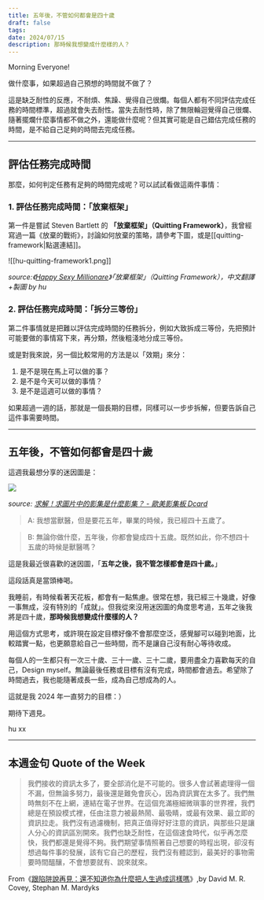 ```yaml
---
title: 五年後，不管如何都會是四十歲
draft: false
tags: 
date: 2024/07/15
description: 那時候我想變成什麼樣的人？
---
```

Morning Everyone!

做什麼事，如果超過自己預想的時間就不做了？

這是缺乏耐性的反應，不耐煩、焦躁、覺得自己很爛。每個人都有不同評估完成任務的時間標準，超過就會失去耐性。當失去耐性時，除了無限輪迴覺得自己很爛、隨著擺爛什麼事情都不做之外，還能做什麼呢？但其實可能是自己錯估完成任務的時間，是不給自己足夠的時間去完成任務。

---

## 評估任務完成時間

那麼，如何判定任務有足夠的時間完成呢？可以試試看做這兩件事情：

### 1. 評估任務完成時間：「放棄框架」

第一件是嘗試 Steven Bartlett 的 **「放棄框架」（Quitting Framework）**，我曾經寫過一篇《放棄的戰術》，討論如何放棄的策略，請參考下圖，或是[[quitting-framework|點選連結]]。

![[hu-quitting-framework1.png]]

*source:《[Happy Sexy Millionare]([https://r10.to/hwOeFv](https://r10.to/hwOeFv))》「放棄框架」（Quitting Framework），中文翻譯+製圖 by hu*

### 2. 評估任務完成時間：「拆分三等份」

第二件事情就是把難以評估完成時間的任務拆分，例如大致拆成三等份，先把預計可能要做的事情寫下來，再分類，然後粗淺地分成三等份。

或是對我來說，另一個比較常用的方法是以「效期」來分：

1. 是不是現在馬上可以做的事？
2. 是不是今天可以做的事情？
3. 是不是這週可以做的事情？

如果超過一週的話，那就是一個長期的目標，同樣可以一步步拆解，但要告訴自己這件事需要時間。

---

## 五年後，不管如何都會是四十歲

這週我最想分享的迷因圖是：

![](https://embed.filekitcdn.com/e/ksfmZyekLTdfFs9AYEjbFq/nWWtDNp6W7Y2M8PSMgcSfc)

*source: [​求解！求圖片中的影集是什麼影集？ - 歐美影集板 Dcard​](https://www.dcard.tw/f/ea_series/p/248326314)*

> A: 我想當獸醫，但是要花五年，畢業的時候，我已經四十五歲了。

> B: 無論你做什麼，五年後，你都會變成四十五歲。既然如此，你不想四十五歲的時候是獸醫嗎？

這是我最近很喜歡的迷因圖，「**五年之後，我不管怎樣都會是四十歲。**」

這段話真是當頭棒喝。

我睡前，有時候看著天花板，都會有一點焦慮。很常在想，我已經三十幾歲，好像一事無成，沒有特別的「成就」。但我從來沒用迷因圖的角度思考過，五年之後我將是四十歲，**那時候我想變成什麼樣的人？**

用這個方式思考，或許現在設定目標好像不會那麼空泛，感覺腳可以碰到地面，比較踏實一點，也更願意給自己一些時間，而不是讓自己沒有耐心等待收成。

每個人的一生都只有一次三十歲、三十一歲、三十二歲，要用盡全力喜歡每天的自己，Design myself。無論最後任務或目標有沒有完成，時間都會過去。希望除了時間過去，我也能隨著成長一些，成為自己想成為的人。

這就是我 2024 年一直努力的目標：）

期待下週見。

hu xx

---

## 本週金句  Quote of the Week

> 我們接收的資訊太多了，要全部消化是不可能的。很多人會試著處理得一個不漏，但無論多努力，最後還是難免會灰心，因為資訊實在太多了。我們無時無刻不在上網，連結在電子世界。在這個充滿極細微瑣事的世界裡，我們總是在預設模式裡，任由注意力被最熱鬧、最吸睛，或最有效果、最立即的資訊拉走。我們沒有過濾機制，把真正值得好好注意的資訊，與那些只是讓人分心的資訊區別開來。我們也缺乏耐性，在這個速食時代，似乎再怎麼快，我們都還是覺得不夠。我們期望事情照著自己想要的時程出現，卻沒有想過每件事的發展，該有它自己的歷程，我們沒有體認到，最美好的事物需要時間醞釀，不會想要就有、說來就來。

From《[​​跟陷阱說再見：還不知道你為什麼把人生過成這樣嗎​​](https://r10.to/hUkBUj)》,by David M. R. Covey, Stephan M. Mardyks
